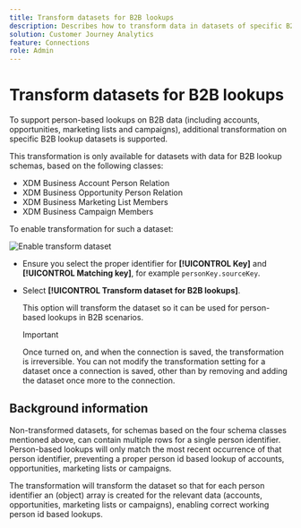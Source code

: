 ```yaml
---
title: Transform datasets for B2B lookups
description: Describes how to transform data in datasets of specific B2B lookup schemas
solution: Customer Journey Analytics
feature: Connections
role: Admin
---
```

# Transform datasets for B2B lookups

To support person-based lookups on B2B data (including accounts, opportunities, marketing lists and campaigns), additional transformation on specific B2B lookup datasets is supported.

This transformation is only available for datasets with data for B2B lookup schemas, based on the following classes:

* XDM Business Account Person Relation
* XDM Business Opportunity Person Relation
* XDM Business Marketing List Members
* XDM Business Campaign Members

To enable transformation for such a dataset:

![Enable transform dataset](assets/transform-dataset.gif)

* Ensure you select the proper identifier for **[!UICONTROL Key]** and **[!UICONTROL Matching key]**, for example `personKey.sourceKey`.

* Select **[!UICONTROL Transform dataset for B2B lookups]**.

  This option will transform the dataset so it can be used for person-based lookups in B2B scenarios. 
  
  
  >[!IMPORTANT]
  >
  >Once turned on, and when the connection is saved, the transformation is irreversible. You can not modify the transformation setting for a dataset once a connection is saved, other than by removing and adding the dataset once more to the connection. 



## Background information

Non-transformed datasets, for schemas based on the four schema classes mentioned above, can contain multiple rows for a single person identifier. Person-based lookups will only match the most recent occurrence of that person identifier, preventing a proper person id based lookup of accounts, opportunities, marketing lists or campaigns.

The transformation will transform the dataset so that for each person identifier an (object) array is created for the relevant data (accounts, opportunities, marketing lists or campaigns), enabling correct working person id based lookups.
